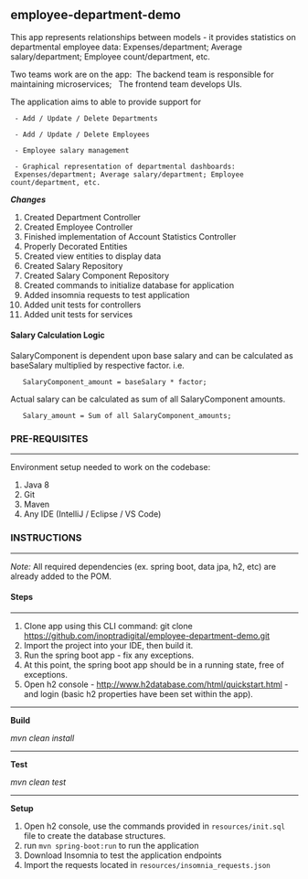 ## employee-department-demo

This app represents relationships between models - it provides statistics on departmental  employee data: Expenses/department; Average salary/department; Employee count/department, etc.

Two teams work are on the app:&nbsp; The backend team is responsible for maintaining microservices; &nbsp; The frontend team develops UIs.

The application aims to able to provide support for

	 - Add / Update / Delete Departments

	 - Add / Update / Delete Employees

	 - Employee salary management

	 - Graphical representation of departmental dashboards:
	 Expenses/department; Average salary/department; Employee count/department, etc.

***Changes***
1. Created Department Controller
2. Created Employee Controller
3. Finished implementation of Account Statistics Controller
4. Properly Decorated Entities
5. Created view entities to display data
6. Created Salary Repository
7. Created Salary Component Repository
8. Created commands to initialize database for application
9. Added insomnia requests to test application
10. Added unit tests for controllers
11. Added unit tests for services

#### Salary Calculation Logic

SalaryComponent is dependent upon base salary and can be calculated as baseSalary multiplied by respective factor. i.e.

       SalaryComponent_amount = baseSalary * factor;

Actual salary can be calculated as sum of all SalaryComponent amounts.

       Salary_amount = Sum of all SalaryComponent_amounts;


### PRE-REQUISITES
---
Environment setup needed to work on the codebase:
1. Java 8
2. Git
3. Maven
4. Any IDE (IntelliJ / Eclipse / VS Code)


### INSTRUCTIONS
---
*Note:*
All required dependencies (ex. spring boot, data jpa, h2, etc) are already added to the POM.


#### Steps
---
1. Clone app using this CLI command:  git clone https://github.com/inoptradigital/employee-department-demo.git
2. Import the project into your IDE, then build it.
3. Run the spring boot app - fix any exceptions.
4. At this point, the spring boot app should be in a running state, free of exceptions.
5. Open h2 console - http://www.h2database.com/html/quickstart.html - and login (basic h2 properties have been set within the app).

---
**Build**

_mvn clean install_

---
**Test**

_mvn clean test_

----

**Setup**
1. Open h2 console, use the commands provided in `resources/init.sql` file to create the database structures.
2. run `mvn spring-boot:run` to run the application
3. Download Insomnia to test the application endpoints
4. Import the requests located in `resources/insomnia_requests.json`
